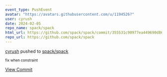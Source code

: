 ```yaml
---
event_type: PushEvent
avatar: "https://avatars.githubusercontent.com/u/1194526?"
user: cyrush
date: 2024-02-05
repo_name: spack/spack
html_url: https://github.com/spack/spack/commit/355531c90977ea449690d86f1d56c078a3afcebd
repo_url: https://github.com/spack/spack
---
```


<a href='https://github.com/cyrush' target='_blank'>cyrush</a> pushed to <a href='https://github.com/spack/spack' target='_blank'>spack/spack</a>

<small>fix when constraint</small>

<a href='https://github.com/spack/spack/commit/355531c90977ea449690d86f1d56c078a3afcebd' target='_blank'>View Commit</a>